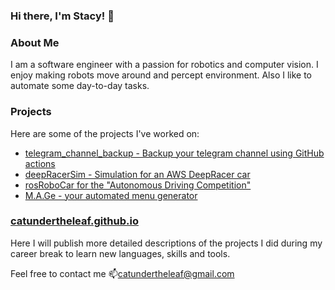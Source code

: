 ### Hi there, I'm Stacy! 👋

### About Me
I am a software engineer with a passion for robotics and computer vision. I enjoy making robots move around and percept environment. Also I like to automate some day-to-day tasks.

### Projects
Here are some of the projects I've worked on:

- [telegram_channel_backup - Backup your telegram channel using GitHub actions](https://github.com/CatUnderTheLeaf/telegram_channel_backup)
- [deepRacerSim - Simulation for an AWS DeepRacer car](https://github.com/CatUnderTheLeaf/deepRacerSim)
- [rosRoboCar for the "Autonomous Driving Competition"](https://github.com/CatUnderTheLeaf/rosRoboCar)
- [M.A.Ge - your automated menu generator](https://github.com/CatUnderTheLeaf/menuGenerator)

### [catundertheleaf.github.io](https://catundertheleaf.github.io/)

Here I will publish more detailed descriptions of the projects I did during my career break to learn new languages, skills and tools.

Feel free to contact me 📫[catundertheleaf@gmail.com](mailto:catundertheleaf@gmail.com)
